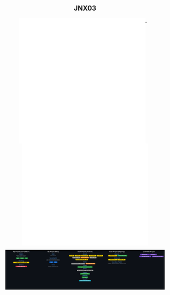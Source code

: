 <h2 align="center">JNX03</h2>

<p align="center">
  <a href="#">
    <img width="400" align="top" src="./github-metrics-left.svg" />
  </a>
  &emsp;
  <a href="#">
    <img width="400" align="top" src="./github-metrics-right.svg" />
  </a>
</p>

<p align="center">
  <a href="#">
    <img width="1400" src="./github-awards-metrics.svg" />
  </a>
</p>
